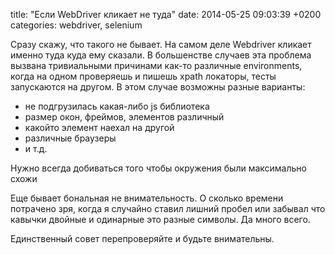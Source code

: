 title: "Если WebDriver кликает не туда"
date: 2014-05-25 09:03:39 +0200
categories: webdriver, selenium

Сразу скажу, что такого не бывает. На самом деле Webdriver кликает именно туда куда ему сказали. В большенстве случаев эта проблема вызвана тривиальными причинами как-то различные environments, когда на одном проверяешь и пишешь xpath локаторы, тесты запускаются на другом. В этом случае возможны разные варианты:
<!--more-->


* не подгрузилась какая-либо js библиотека
* размер окон, фреймов, элементов различный
* какойто элемент наехал на другой
* различные браузеры
* и т.д.

Нужно всегда добиваться того чтобы окружения были максимально схожи

Еще бывает бональная не внимательность. О сколько времени потрачено зря, когда я случайно ставил лишний пробел или забывал что кавычки двойные и одинарные это разные символы. Да много всего.

Единственный совет перепроверяйте и будьте внимательны.
